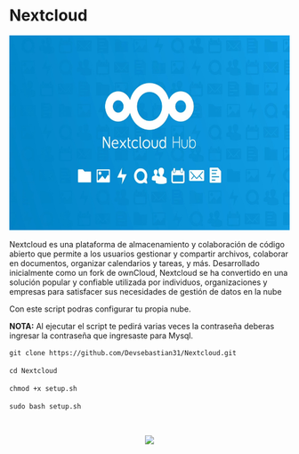 # Nextcloud

<p align="center">
<img src="Logotipo.jpg" width="540px" height="350px">
</p>

Nextcloud es una plataforma de almacenamiento y colaboración de código abierto que permite a los usuarios gestionar y compartir archivos, colaborar en documentos, organizar calendarios y tareas, y más. Desarrollado inicialmente como un fork de ownCloud, Nextcloud se ha convertido en una solución popular y confiable utilizada por individuos, organizaciones y empresas para satisfacer sus necesidades de gestión de datos en la nube

Con este script podras configurar tu propia nube.

**NOTA:** Al ejecutar el script te pedirá varias veces la contraseña deberas ingresar la contraseña que ingresaste para Mysql.

```
git clone https://github.com/Devsebastian31/Nextcloud.git

cd Nextcloud

chmod +x setup.sh

sudo bash setup.sh
```


<br>

<p align="center">
<img src="Img/muestra.png">
</p>






